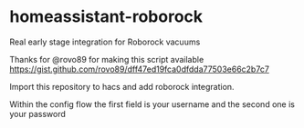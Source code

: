 # homeassistant-roborock

Real early stage integration for Roborock vacuums

Thanks for @rovo89 for making this script available https://gist.github.com/rovo89/dff47ed19fca0dfdda77503e66c2b7c7

Import this repository to hacs and add roborock integration. 

Within the config flow the first field is your username and the second one is your password
